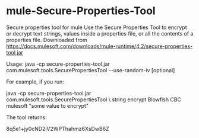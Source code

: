 # mule-Secure-Properties-Tool
Secure properties tool for mule
Use the Secure Properties Tool to encrypt or decrypt text strings, values inside a properties file, or all the contents of a properties file.
Downloaded from https://docs.mulesoft.com/downloads/mule-runtime/4.2/secure-properties-tool.jar

Usage:
java -cp secure-properties-tool.jar com.mulesoft.tools.SecurePropertiesTool
<method> 
<operation> 
<algorithm> 
<mode> 
<key> 
<value>  --use-random-iv [optional]
  
For example, if you run:

java -cp secure-properties-tool.jar com.mulesoft.tools.SecurePropertiesTool \\
string 
encrypt 
Blowfish 
CBC 
mulesoft 
"some value to encrypt"

The tool returns:

8q5e1+jy0cND2iV2WPThahmz6XsDwB6Z
